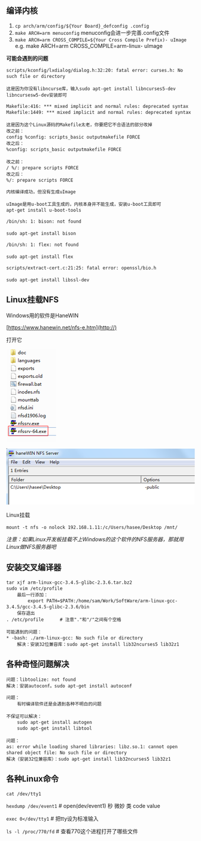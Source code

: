 ## 编译内核
1. `cp arch/arm/config/${Your Board}_defconfig .config`
2. `make ARCH=arm menuconfig`
menuconfig会进一步完善.config文件
3. `make ARCH=arm CROSS_COMPILE=${Your Cross Compile Prefix)- uImage `
e.g. make ARCH=arm CROSS_COMPILE=arm-linux- uImage

**可能会遇到的问题**
```
scripts/kconfig/lxdialog/dialog.h:32:20: fatal error: curses.h: No such file or directory

这是因为你没有libncurse库，输入sudo apt-get install libncurses5-dev libncursesw5-dev安装即可
```
```
Makefile:416: *** mixed implicit and normal rules: deprecated syntax
Makefile:1449: *** mixed implicit and normal rules: deprecated syntax

这是因为这个Linux源码的Makefile太老，你要把它不合语法的部分改掉
改之前：
config %config: scripts_basic outputmakefile FORCE
改之后：
%config: scripts_basic outputmakefile FORCE

改之前：
/ %/: prepare scripts FORCE
改之后：
%/: prepare scripts FORCE
```

```
内核编译成功，但没有生成uImage

uImage是用u-boot工具生成的，内核本身并不能生成，安装u-boot工具即可
apt-get install u-boot-tools
```

```
/bin/sh: 1: bison: not found

sudo apt-get install bison
```

```
/bin/sh: 1: flex: not found

sudo apt-get install flex
```

```
scripts/extract-cert.c:21:25: fatal error: openssl/bio.h

sudo apt-get install libssl-dev
```

## Linux挂载NFS
Windows用的软件是HaneWIN

[https://www.hanewin.net/nfs-e.htm](http://)

打开它

![HaneWIN.png](./HaneWIN.png)

![HaneWIN2.png](./HaneWIN2.png)

Linux挂载

`mount -t nfs -o nolock 192.168.1.11:/c/Users/hasee/Desktop /mnt/`

*注意：如果Linux开发板挂载不上Windows的这个软件的NFS服务器，那就用Linux做NFS服务器吧*

## 安装交叉编译器
```
tar xjf arm-linux-gcc-3.4.5-glibc-2.3.6.tar.bz2
sudo vim /etc/profile
	最后一行添加：
		export PATH=$PATH:/home/sam/Work/SoftWare/arm-linux-gcc-3.4.5/gcc-3.4.5-glibc-2.3.6/bin
	保存退出
. /etc/profile		# 注意"."和"/"之间有个空格

可能遇到的问题：
* -bash: ./arm-linux-gcc: No such file or directory
	解决：安装32位兼容库：sudo apt-get install lib32ncurses5 lib32z1
```

## 各种奇怪问题解决
```
问题：libtoolize: not found
解决：安装autoconf。sudo apt-get install autoconf
```

```
问题：
	有时编译软件还是会遇到各种不明白的问题

不保证可以解决：
	sudo apt-get install autogen
	sudo apt-get install libtool

问题：
as: error while loading shared libraries: libz.so.1: cannot open shared object file: No such file or directory
解决（安装32位兼容库）：sudo apt-get install lib32ncurses5 lib32z1
```

## 各种Linux命令
`cat /dev/tty1`

`hexdump /dev/event1`         # open(dev/event1)  秒 微妙 类 code value

`exec 0</dev/tty1`            # 把tty设为标准输入

`ls -l /proc/770/fd`          # 查看770这个进程打开了哪些文件






